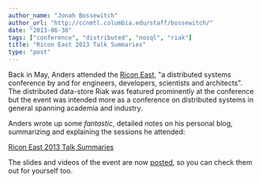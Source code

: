 ```yaml
---
author_name: "Jonah Bossewitch"
author_url: "http://ccnmtl.columbia.edu/staff/bossewitch/"
date: "2013-06-30"
tags: ["conference", "distributed", "nosql", "riak"]
title: "Ricon East 2013 Talk Summaries"
type: "post"
---
```


<p>Back in May, Anders attended the <a href="http://ricon.io/east.html">Ricon East</a>, "a distributed systems conference by and for engineers, developers, scientists and architects".  The distributed data-store Riak was featured prominently at the conference but the event was intended more as a conference on distributed systems in general spanning academia and industry.</p>

<!--more-->

<p>Anders wrote up some <em>fantastic</em>, detailed notes on his personal blog, summarizing and explaining the sessions he attended:</p>

<p><a href="http://thraxil.org/users/anders/posts/2013/05/18/Ricon-East-2013-Talk-Summaries/">Ricon East 2013 Talk Summaries</a></p>

<p>The slides and videos of the event are now <a href="http://thraxil.org/users/anders/posts/2013/05/18/Ricon-East-2013-Talk-Summaries/">posted</a>, so you can check them out for yourself too.</p>
